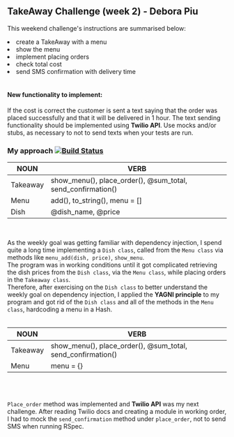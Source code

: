 ## TakeAway Challenge (week 2) - Debora Piu


This weekend challenge's instructions are summarised below:
<li> create a TakeAway with a menu
<li> show the menu
<li> implement placing orders
<li> check total cost
<li> send SMS confirmation with delivery time
<br>
<br>

#### New functionality to implement:

If the cost is correct the customer is sent a text saying that the order was placed successfully and that it will be delivered in 1 hour.
The text sending functionality should be implemented using <b>Twilio API</b>.
Use mocks and/or stubs, as necessary to not to send texts when your tests are run.

### My approach [![Build Status](https://travis-ci.org/Debora38/takeaway-challenge.svg?branch=master)](https://travis-ci.org/Debora38/takeaway-challenge)

| NOUN | VERB |
|-------|------|
| Takeaway | show_menu(), place_order(), @sum_total, send_confirmation() |
| Menu | add(), to_string(), menu = [] |
| Dish | @dish_name, @price |
<br>

As the weekly goal was getting familiar with dependency injection, I spend quite a long time implementing a `Dish class`, called from the `Menu class` via methods like `menu_add(dish, price)`, `show_menu`.<br>
The program was in working conditions until it got complicated retrieving the dish prices from the `Dish class`, via the `Menu class`, while placing orders in the `Takeaway class`.<br>
Therefore, after exercising on the `Dish class` to better understand the weekly goal on dependency injection, I applied the <b>YAGNI principle</b> to my program and got rid of the `Dish class` and all of the methods in the `Menu class`, hardcoding a menu in a Hash.<br>
<br>


| NOUN | VERB |
|-------|------|
| Takeaway | show_menu(), place_order(), @sum_total, send_confirmation() |
| Menu | menu = {} |
<br>

<br>

`Place_order` method was implemented and <b>Twilio API</b> was my next challenge. After reading Twilio docs and creating a module in working order, I had to mock the `send_confirmation` method under `place_order`, not to send SMS when running RSpec.
